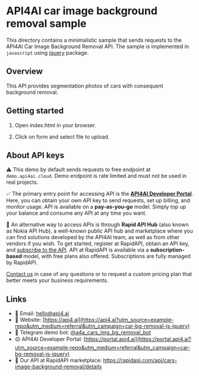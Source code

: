 # API4AI car image background removal sample

This directory contains a minimalistic sample that sends requests to the API4AI Car Image Background Removal API.
The sample is implemented in `javascript` using [jquery](https://www.npmjs.com/package/jquery) package.


## Overview

This API provides segmentation photos of cars with consequent background removal.


## Getting started

1. Open index.html in your browser.

2. Click on form and select file to upload.


## About API keys

⚠️ This demo by default sends requests to free endpoint at `demo.api4ai.cloud`.
Demo endpoint is rate limited and must not be used in real projects.

✅ The primary entry point for accessing API is the **[API4AI Developer Portal](https://portal.api4.ai?utm_source=example-repo&utm_medium=referral&utm_campaign=car-bg-removal-js-jquery)**. Here, you can obtain your own API key to send requests, set up billing, and monitor usage. API is available on a **pay-as-you-go** model. Simply top up your balance and consume any API at any time you want.

🐙 An alternative way to access APIs is through **Rapid API Hub** (also known as Nokia API Hub), a well-known public API hub and marketplace where you can find solutions developed by the API4AI team, as well as from other vendors if you wish. To get started, register at RapidAPI, obtain an API key, and [subscribe to the API](https://rapidapi.com/api4ai-api4ai-default/api/cars-image-background-removal/details). API at RapidAPI is available via a **subscription-based** model, with free plans also offered. Subscriptions are fully managed by RapidAPI.

[Contact us](https://api4.ai/contacts?utm_source=example-repo&utm_medium=referral&utm_campaign=car-bg-removal-js-jquery) in case of any questions or to request a custom pricing plan
that better meets your business requirements.


## Links

* 📩 Email: [hello@api4.ai](mailto:hello@api4.ai)
* 🔗 Website: [https://api4.ai](https://api4.ai?utm_source=example-repo&utm_medium=referral&utm_campaign=car-bg-removal-js-jquery)
* 🤖 Telegram demo bot: [@a4a_cars_img_bg_removal_bot](https://t.me/a4a_cars_img_bg_removal_bot)
* 🟡 API4AI Developer Portal: [https://portal.api4.ai](https://portal.api4.ai?utm_source=example-repo&utm_medium=referral&utm_campaign=car-bg-removal-js-jquery)
* 🔵 Our API at RapidAPI marketplace: https://rapidapi.com/api/cars-image-background-removal/details

